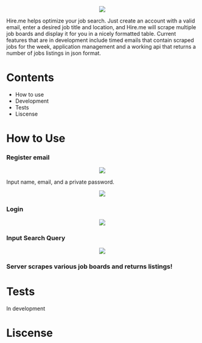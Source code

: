 <p align='center'>
<img src='https://github.com/ianmat55/HireMe/blob/master/public/img/hireme_logo.png'>
</p>
Hire.me helps optimize your job search. Just create an account with a valid email, enter a desired job title and location, and Hire.me will scrape multiple job boards and display it for you in a nicely formatted table. Current features that are in development include timed emails that contain scraped jobs for the week, application management and a working api that returns a number of jobs listings in json format.

# Contents
- How to use
- Development
- Tests
- Liscense 
 
# How to Use

### Register email

<p align='center'>
<img src='https://github.com/ianmat55/HireMe/blob/master/public/img/register.png'>
</p>

Input name, email, and a private password.

<p align='center'>
<img src='https://github.com/ianmat55/HireMe/blob/master/public/img/hireme_login.png'>
</p>

### Login

<p align='center'>
<img src='https://github.com/ianmat55/HireMe/blob/master/public/img/search_results.png'>
</p>

### Input Search Query

<p align='center'>
<img src='https://github.com/ianmat55/HireMe/blob/master/public/img/hireme_searchresults.png'>
</p>

### Server scrapes various job boards and returns listings!

# Tests
In development

# Liscense 
